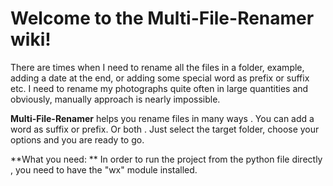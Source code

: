 # Welcome to the Multi-File-Renamer wiki!

There are times when I need to rename all the files in a folder, example, adding a date at the end, or adding some special word as prefix or suffix etc. I need to rename my photographs quite often in large quantities and obviously, manually approach is nearly impossible. 

**Multi-File-Renamer** helps you rename files in many ways . You can add a word as suffix or prefix. Or both . Just select the target folder, choose your options and you are ready to go. 

**What you need: **
In order to run the project from the python file directly , you need to have the "wx" module installed. 
